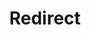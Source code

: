 ﻿---
layout: src/layouts/Redirect.astro
title: Redirect
redirect: https://octopus.com/docs/deployments/certificates
pubDate:  2023-01-01
navSearch: false
navSitemap: false
navMenu: false
---
